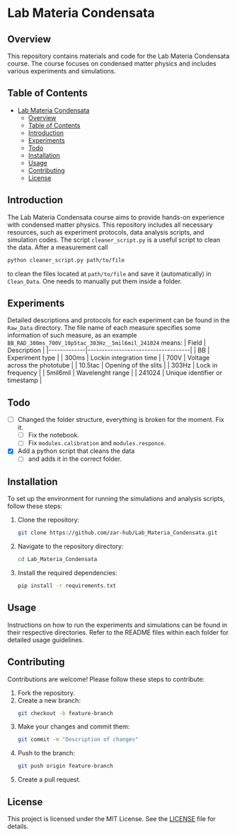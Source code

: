 # Lab Materia Condensata

## Overview
This repository contains materials and code for the Lab Materia Condensata course. The course focuses on condensed matter physics and includes various experiments and simulations.

## Table of Contents
- [Lab Materia Condensata](#lab-materia-condensata)
  - [Overview](#overview)
  - [Table of Contents](#table-of-contents)
  - [Introduction](#introduction)
  - [Experiments](#experiments)
  - [Todo](#todo)
  - [Installation](#installation)
  - [Usage](#usage)
  - [Contributing](#contributing)
  - [License](#license)

## Introduction
The Lab Materia Condensata course aims to provide hands-on experience with condensed matter physics. This repository includes all necessary resources, such as experiment protocols, data analysis scripts, and simulation codes.
The script `cleaner_script.py` is a useful script to clean the data. After a measurement call 
```bash
python cleaner_script.py path/to/file
```
to clean the files located at `path/to/file` and save it (automatically) in `Clean_Data`. One needs to manually put them inside a folder.

## Experiments
Detailed descriptions and protocols for each experiment can be found in the `Raw_Data` directory.
The file name of each measure specifies some information of such measure, as an example `BB_RAD_300ms_700V_10p5tac_303Hz__5mil6mil_241024` means:
| Field       | Description                        |
|-------------|------------------------------------|
| BB          | Experiment type                    |
| 300ms       | Lockin integration time            |
| 700V        | Voltage across the phototube       |
| 10.5tac     | Opening of the slits               |
| 303Hz       | Lock in frequency                  |
| 5mil6mil    | Wavelenght range                   |
| 241024      | Unique identifier or timestamp     |

## Todo
- [ ] Changed the folder structure, everything is broken for the moment. Fix it.
  - [ ] Fix the notebook.
  - [ ] Fix `modules.calibration` and `modules.responce`.
- [x] Add a python script that cleans the data 
  - [ ] and adds it in the correct folder.

## Installation
To set up the environment for running the simulations and analysis scripts, follow these steps:

1. Clone the repository:
    ```bash
    git clone https://github.com/zar-hub/Lab_Materia_Condensata.git
    ```
2. Navigate to the repository directory:
    ```bash
    cd Lab_Materia_Condensata
    ```
3. Install the required dependencies:
    ```bash
    pip install -r requirements.txt
    ```

## Usage
Instructions on how to run the experiments and simulations can be found in their respective directories. Refer to the README files within each folder for detailed usage guidelines.

## Contributing
Contributions are welcome! Please follow these steps to contribute:

1. Fork the repository.
2. Create a new branch:
    ```bash
    git checkout -b feature-branch
    ```
3. Make your changes and commit them:
    ```bash
    git commit -m "Description of changes"
    ```
4. Push to the branch:
    ```bash
    git push origin feature-branch
    ```
5. Create a pull request.

## License
This project is licensed under the MIT License. See the [LICENSE](LICENSE) file for details.